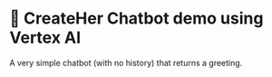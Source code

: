 # 💬 CreateHer Chatbot demo using Vertex AI 

A very simple chatbot (with no history) that returns a greeting.
